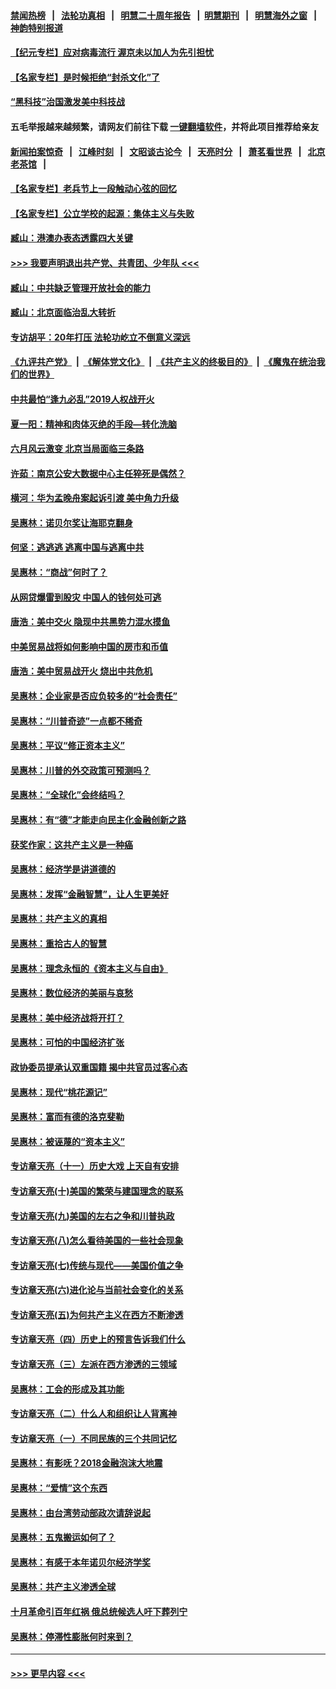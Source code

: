 #### [禁闻热榜](热点新闻.md?=0)  &nbsp;&nbsp;|&nbsp;&nbsp; [法轮功真相](https://github.com/gfw-breaker/truth/blob/master/README.md?=0) &nbsp;&nbsp;|&nbsp;&nbsp; [明慧二十周年报告](https://github.com/gfw-breaker/mh-reports/blob/master/README.md?=0) &nbsp;&nbsp;|&nbsp;&nbsp;[明慧期刊](https://github.com/gfw-breaker/mh-qikan) &nbsp;&nbsp;|&nbsp;&nbsp; [明慧海外之窗](https://github.com/gfw-breaker/mh-news/blob/master/README.md?=0) &nbsp;&nbsp;|&nbsp;&nbsp; [神韵特别报道](https://github.com/gfw-breaker/mh-news/blob/master/shenyun.md?=0)
#### [【纪元专栏】应对病毒流行 渥京未以加人为先引担忧](../pages/nsc423/n11875714.md?t=03131302) 
#### [【名家专栏】是时候拒绝“封杀文化”了](../pages/nsc423/n11814093.md?t=03131302) 
#### [“黑科技”治国激发美中科技战](../pages/nsc423/n11638056.md?t=03131302) 
#### 五毛举报越来越频繁，请网友们前往下载 [一键翻墙软件](https://github.com/gfw-breaker/ssr-accounts)，并将此项目推荐给亲友
#### [新闻拍案惊奇](https://github.com/gfw-breaker/banned-news/blob/master/pages/link4.md) &nbsp;&nbsp;|&nbsp;&nbsp; [江峰时刻](https://github.com/gfw-breaker/banned-news/blob/master/pages/link4.md) &nbsp;&nbsp;|&nbsp;&nbsp; [文昭谈古论今](https://github.com/gfw-breaker/banned-news/blob/master/pages/link4.md) &nbsp;&nbsp;|&nbsp;&nbsp; [天亮时分](https://github.com/gfw-breaker/banned-news/blob/master/pages/link4.md) &nbsp;&nbsp;|&nbsp;&nbsp; [萧茗看世界](https://github.com/gfw-breaker/banned-news/blob/master/pages/link4.md) &nbsp;&nbsp;|&nbsp;&nbsp; [北京老茶馆](https://github.com/gfw-breaker/banned-news/blob/master/pages/link4.md) &nbsp;&nbsp;|&nbsp;&nbsp; 
#### [【名家专栏】老兵节上一段触动心弦的回忆](../pages/nsc423/n11646016.md?t=03131302) 
#### [【名家专栏】公立学校的起源：集体主义与失败](../pages/nsc423/n11601833.md?t=03131302) 
#### [臧山：港澳办表态透露四大关键](../pages/nsc423/n11421628.md?t=03131302) 
#### [>>> 我要声明退出共产党、共青团、少年队 <<<](https://github.com/begood0513/goodnews/blob/master/quit/letter.md) 
#### [臧山：中共缺乏管理开放社会的能力](../pages/nsc423/n11407457.md?t=03131302) 
#### [臧山：北京面临治乱大转折](../pages/nsc423/n11406895.md?t=03131302) 
#### [专访胡平：20年打压 法轮功屹立不倒意义深远](../pages/nsc423/n11398800.md?t=03131302) 
#### [《九评共产党》](https://github.com/begood0513/9ping.md/blob/master/README.md) &nbsp;|&nbsp; [《解体党文化》](../../../../jtdwh.md/blob/master/README.md)  &nbsp;|&nbsp; [《共产主义的终极目的》](../../../../gczydzjmd.md/blob/master/README.md) &nbsp;|&nbsp; [《魔鬼在统治我们的世界》](../../../../mgztzwmdsj.md/blob/master/README.md) 
#### [中共最怕“逢九必乱”2019人权战开火](../pages/nsc423/n11385248.md?t=03131302) 
#### [夏一阳：精神和肉体灭绝的手段—转化洗脑](../pages/nsc423/n11368250.md?t=03131302) 
#### [六月风云激变 北京当局面临三条路](../pages/nsc423/n11313668.md?t=03131302) 
#### [许茹：南京公安大数据中心主任猝死是偶然？](../pages/nsc423/n11064744.md?t=03131302) 
#### [横河：华为孟晚舟案起诉引渡 美中角力升级](../pages/nsc423/n11027230.md?t=03131302) 
#### [吴惠林：诺贝尔奖让海耶克翻身](../pages/nsc423/n10890049.md?t=03131302) 
#### [何坚：逃逃逃 逃离中国与逃离中共](../pages/nsc423/n10592891.md?t=03131302) 
#### [吴惠林：“商战”何时了？](../pages/nsc423/n10573558.md?t=03131302) 
#### [从网贷爆雷到股灾 中国人的钱何处可逃](../pages/nsc423/n10572800.md?t=03131302) 
#### [唐浩：美中交火 隐现中共黑势力混水摸鱼](../pages/nsc423/n10544040.md?t=03131302) 
#### [中美贸易战将如何影响中国的房市和币值](../pages/nsc423/n10543697.md?t=03131302) 
#### [唐浩：美中贸易战开火 烧出中共危机](../pages/nsc423/n10540126.md?t=03131302) 
#### [吴惠林：企业家是否应负较多的“社会责任”](../pages/nsc423/n10535022.md?t=03131302) 
#### [吴惠林：“川普奇迹”一点都不稀奇](../pages/nsc423/n10512808.md?t=03131302) 
#### [吴惠林：平议“修正资本主义”](../pages/nsc423/n10495724.md?t=03131302) 
#### [吴惠林：川普的外交政策可预测吗？](../pages/nsc423/n10462387.md?t=03131302) 
#### [吴惠林：“全球化”会终结吗？](../pages/nsc423/n10452838.md?t=03131302) 
#### [吴惠林：有“德”才能走向民主化金融创新之路](../pages/nsc423/n10432292.md?t=03131302) 
#### [获奖作家：这共产主义是一种癌](../pages/nsc423/n10431541.md?t=03131302) 
#### [吴惠林：经济学是讲道德的](../pages/nsc423/n10398014.md?t=03131302) 
#### [吴惠林：发挥“金融智慧”，让人生更美好](../pages/nsc423/n10375019.md?t=03131302) 
#### [吴惠林：共产主义的真相](../pages/nsc423/n10351394.md?t=03131302) 
#### [吴惠林：重拾古人的智慧](../pages/nsc423/n10337691.md?t=03131302) 
#### [吴惠林：理念永恒的《资本主义与自由》](../pages/nsc423/n10316274.md?t=03131302) 
#### [吴惠林：数位经济的美丽与哀愁](../pages/nsc423/n10292946.md?t=03131302) 
#### [吴惠林：美中经济战将开打？](../pages/nsc423/n10258825.md?t=03131302) 
#### [吴惠林：可怕的中国经济扩张](../pages/nsc423/n10219147.md?t=03131302) 
#### [政协委员提承认双重国籍 揭中共官员过客心态](../pages/nsc423/n10208809.md?t=03131302) 
#### [吴惠林：现代“桃花源记”](../pages/nsc423/n10185234.md?t=03131302) 
#### [吴惠林：富而有德的洛克斐勒](../pages/nsc423/n10142264.md?t=03131302) 
#### [吴惠林：被诬蔑的“资本主义”](../pages/nsc423/n10124816.md?t=03131302) 
#### [专访章天亮（十一）历史大戏 上天自有安排](../pages/nsc423/n10094905.md?t=03131302) 
#### [专访章天亮(十)美国的繁荣与建国理念的联系](../pages/nsc423/n10094899.md?t=03131302) 
#### [专访章天亮(九)美国的左右之争和川普执政](../pages/nsc423/n10094889.md?t=03131302) 
#### [专访章天亮(八)怎么看待美国的一些社会现象](../pages/nsc423/n10094857.md?t=03131302) 
#### [专访章天亮(七)传统与现代——美国价值之争](../pages/nsc423/n10093140.md?t=03131302) 
#### [专访章天亮(六)进化论与当前社会变化的关系](../pages/nsc423/n10092036.md?t=03131302) 
#### [专访章天亮(五)为何共产主义在西方不断渗透](../pages/nsc423/n10083620.md?t=03131302) 
#### [专访章天亮（四）历史上的预言告诉我们什么](../pages/nsc423/n10083606.md?t=03131302) 
#### [专访章天亮（三）左派在西方渗透的三领域](../pages/nsc423/n10081115.md?t=03131302) 
#### [吴惠林：工会的形成及其功能](../pages/nsc423/n10080633.md?t=03131302) 
#### [专访章天亮（二）什么人和组织让人背离神](../pages/nsc423/n10076637.md?t=03131302) 
#### [专访章天亮（一）不同民族的三个共同记忆](../pages/nsc423/n10074188.md?t=03131302) 
#### [吴惠林：有影呒？2018金融泡沫大地震](../pages/nsc423/n10040534.md?t=03131302) 
#### [吴惠林：“爱情”这个东西](../pages/nsc423/n10019423.md?t=03131302) 
#### [吴惠林：由台湾劳动部政次请辞说起](../pages/nsc423/n9979679.md?t=03131302) 
#### [吴惠林：五鬼搬运如何了？](../pages/nsc423/n9925338.md?t=03131302) 
#### [吴惠林：有感于本年诺贝尔经济学奖](../pages/nsc423/n9871883.md?t=03131302) 
#### [吴惠林：共产主义渗透全球](../pages/nsc423/n9812748.md?t=03131302) 
#### [十月革命引百年红祸 俄总统候选人吁下葬列宁](../pages/nsc423/n9810182.md?t=03131302) 
#### [吴惠林：停滞性膨胀何时来到？](../pages/nsc423/n9764136.md?t=03131302) 

----
#### [ >>> 更早内容 <<< ](../indexes/nsc423-earlier.md)
